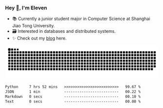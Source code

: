 ### Hey 👋, I'm Eleven

- 📚 Currently a junior student major in Computer Science at Shanghai Jiao Tong University.
- 🗃️ Interested in databases and distributed systems.
- ✨ Check out my [blog](https://blog.eleven.wiki) here.

![github contribution grid snake animation](https://raw.githubusercontent.com/El-even-11/El-even-11/output/github-contribution-grid-snake.svg)

<!--START_SECTION:waka-->

```text
Python     7 hrs 52 mins   >>>>>>>>>>>>>>>>>>>>>>>>>   99.67 %
JSON       1 min           -------------------------   00.22 %
Markdown   0 secs          -------------------------   00.10 %
Text       0 secs          -------------------------   00.00 %
```

<!--END_SECTION:waka-->
